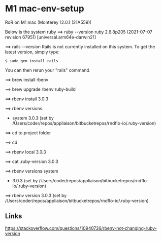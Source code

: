 # M1 mac-env-setup
RoR on M1 mac (Monterey 12.0.1 (21A559))

Below is the system ruby
==> ruby --version
ruby 2.6.8p205 (2021-07-07 revision 67951) [universal.arm64e-darwin21]



==> rails --version
Rails is not currently installed on this system. To get the latest version, simply type:

    $ sudo gem install rails

You can then rerun your "rails" command.

==> brew install rbenv

==> brew upgrade rbenv ruby-build

==> rbenv install 3.0.3

==> rbenv versions
* system
  3.0.3 (set by /Users/coder/repos/appliaison/bitbucketrepos/rndflo-io/.ruby-version)

==> cd to project folder

==> cd <myproject>
  
==> rbenv local 3.0.3

==> cat .ruby-version 
3.0.3

==> rbenv versions
  system
* 3.0.3 (set by /Users/coder/repos/appliaison/bitbucketrepos/rndflo-io/.ruby-version)

==> rbenv version
3.0.3 (set by /Users/coder/repos/appliaison/bitbucketrepos/rndflo-io/.ruby-version)

## Links 
https://stackoverflow.com/questions/10940736/rbenv-not-changing-ruby-version
